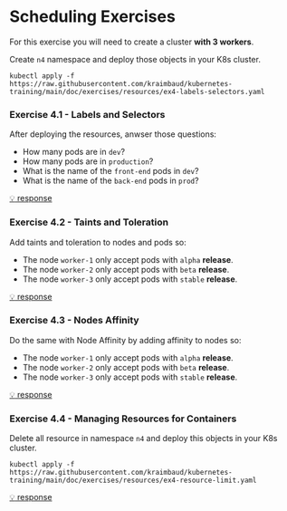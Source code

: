 # Scheduling Exercises
For this exercise you will need to create a cluster **with 3 workers**.

Create `n4` namespace and deploy those objects in your K8s cluster.

    kubectl apply -f https://raw.githubusercontent.com/kraimbaud/kubernetes-training/main/doc/exercises/resources/ex4-labels-selectors.yaml

### Exercise 4.1 - Labels and Selectors

After deploying the resources, anwser those questions:

- How many pods are in `dev`?
- How many pods are in `production`?
- What is the name of the `front-end` pods in `dev`?
- What is the name of the `back-end` pods in `prod`?   

[:bulb: response](responses/ex4/ex4-labels-selectors.md)


### Exercise 4.2 - Taints and Toleration
Add taints and toleration to nodes and pods so:

- The node `worker-1` only accept pods with `alpha` **release**. 
- The node `worker-2` only accept pods with `beta` **release**. 
- The node `worker-3` only accept pods with `stable` **release**.   

[:bulb: response](responses/ex4/ex4-taints-toleration.yaml)

### Exercise 4.3 - Nodes Affinity
Do the same with Node Affinity by adding affinity to nodes so:

- The node `worker-1` only accept pods with `alpha` **release**. 
- The node `worker-2` only accept pods with `beta` **release**. 
- The node `worker-3` only accept pods with `stable` **release**.   

[:bulb: response](responses/ex4/ex4-nodes-affinity.yaml)

### Exercise 4.4 - Managing Resources for Containers
Delete all resource in namespace `n4` and deploy this objects in your K8s cluster.

    kubectl apply -f https://raw.githubusercontent.com/kraimbaud/kubernetes-training/main/doc/exercises/resources/ex4-resource-limit.yaml



[:bulb: response](responses/ex4/ex4-resources.yaml)
